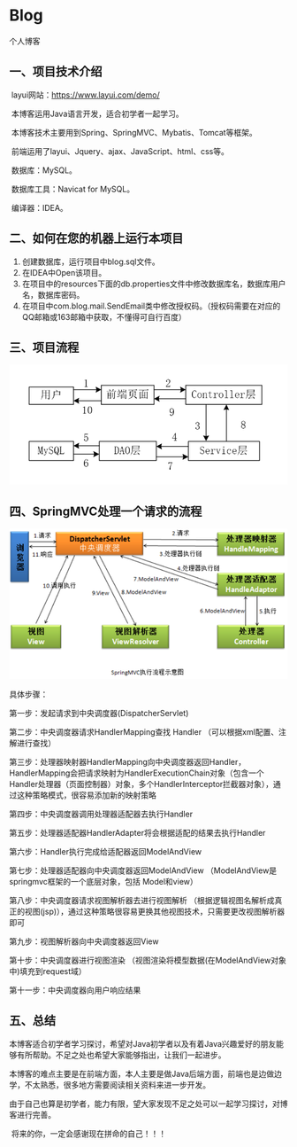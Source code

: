 # Blog
个人博客
## 一、项目技术介绍

​	layui网站：https://www.layui.com/demo/

​	本博客运用Java语言开发，适合初学者一起学习。

​	本博客技术主要用到Spring、SpringMVC、Mybatis、Tomcat等框架。

​	前端运用了layui、Jquery、ajax、JavaScript、html、css等。

​	数据库：MySQL。

​	数据库工具：Navicat for MySQL。

​	编译器：IDEA。

## 二、如何在您的机器上运行本项目

1. 创建数据库，运行项目中blog.sql文件。
2. 在IDEA中Open该项目。
3. 在项目中的resources下面的db.properties文件中修改数据库名，数据库用户名，数据库密码。
4. 在项目中com.blog.mail.SendEmail类中修改授权码。（授权码需要在对应的QQ邮箱或163邮箱中获取，不懂得可自行百度）

## 三、项目流程



![博客流程图](https://github.com/xyq453055044/Blog/blob/master/%E5%8D%9A%E5%AE%A2%E6%B5%81%E7%A8%8B%E5%9B%BE.jpg)

## 四、SpringMVC处理一个请求的流程

![SpringMVC请求流程](SpringMVC请求流程.png)


具体步骤：

第一步：发起请求到中央调度器(DispatcherServlet)

第二步：中央调度器请求HandlerMapping查找 Handler （可以根据xml配置、注解进行查找）

第三步：处理器映射器HandlerMapping向中央调度器返回Handler，HandlerMapping会把请求映射为HandlerExecutionChain对象（包含一个Handler处理器（页面控制器）对象，多个HandlerInterceptor拦截器对象），通过这种策略模式，很容易添加新的映射策略

第四步：中央调度器调用处理器适配器去执行Handler

第五步：处理器适配器HandlerAdapter将会根据适配的结果去执行Handler

第六步：Handler执行完成给适配器返回ModelAndView

第七步：处理器适配器向中央调度器返回ModelAndView （ModelAndView是springmvc框架的一个底层对象，包括 Model和view）

第八步：中央调度器请求视图解析器去进行视图解析 （根据逻辑视图名解析成真正的视图(jsp)），通过这种策略很容易更换其他视图技术，只需要更改视图解析器即可

第九步：视图解析器向中央调度器返回View

第十步：中央调度器进行视图渲染 （视图渲染将模型数据(在ModelAndView对象中)填充到request域）

第十一步：中央调度器向用户响应结果

## 五、总结

  ​        本博客适合初学者学习探讨，希望对Java初学者以及有着Java兴趣爱好的朋友能够有所帮助。不足之处也希望大家能够指出，让我们一起进步。

​       本博客的难点主要是在前端方面，本人主要是做Java后端方面，前端也是边做边学，不太熟悉，很多地方需要阅读相关资料来进一步开发。

​       由于自己也算是初学者，能力有限，望大家发现不足之处可以一起学习探讨，对博客进行完善。

​       将来的你，一定会感谢现在拼命的自己！！！
